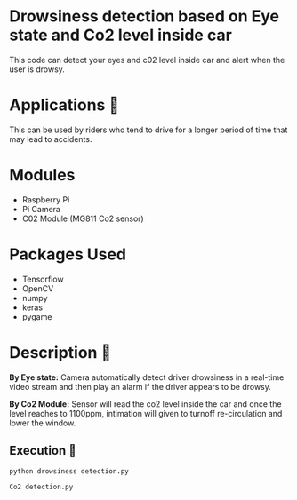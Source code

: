 # Drowsiness detection based on Eye state and Co2 level inside car

This code can detect your eyes and c02 level inside car and alert when the user is drowsy.

# Applications 🎯
This can be used by riders who tend to drive for a longer period of time that may lead to accidents.

# Modules
- Raspberry Pi
- Pi Camera
- C02 Module (MG811 Co2 sensor)

# Packages Used
- Tensorflow
- OpenCV
- numpy
- keras
- pygame

# Description 📌
**By Eye state:** Camera automatically detect driver drowsiness in a real-time video stream and then play an alarm if the driver appears to be drowsy.

**By Co2 Module:** Sensor will read the co2 level inside the car and once the level reaches to 1100ppm, intimation will given to turnoff re-circulation and lower the window. 
## Execution 🐉
```sh
python drowsiness detection.py
```

```sh
Co2 detection.py
```
